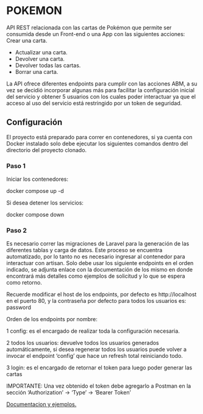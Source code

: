 # POKEMON 

API REST relacionada con las cartas de Pokémon que permite ser consumida desde un Front-end o una App con las siguientes acciones:
Crear una carta.

- Actualizar una carta.
- Devolver una carta.
- Devolver todas las cartas.
- Borrar una carta.

La API ofrece diferentes endpoints para cumplir con las acciones ABM, a su vez se decidió incorporar algunas más para facilitar la configuración inicial del servicio y obtener 5 usuarios con los cuales poder interactuar ya que el acceso al uso del servicio está restringido por un token de seguridad.



## Configuración

El proyecto está preparado para correr en contenedores, si ya cuenta con Docker instalado solo debe ejecutar los siguientes comandos dentro del directorio del proyecto clonado.


### Paso 1 

Iniciar los contenedores:

docker compose up -d

Si desea detener los servicios:

docker compose down


### Paso 2

Es necesario correr las migraciones de Laravel para la generación de las diferentes tablas y carga de datos. Este proceso se encuentra automatizado, por lo tanto no es necesario ingresar al contenedor para interactuar con artisan. Solo debe usar los siguiente endpoints en el orden indicado, se adjunta enlace con la documentación de los mismo en donde encontrará más detalles como ejemplos de solicitud y lo que se espera como retorno.

Recuerde modificar el host de los endpoints, por defecto es http://localhost en el puerto 80, y la contraseña por defecto para todos los usuarios es: password

Orden de los endpoints por nombre:

1 config: es el encargado de realizar toda la configuración necesaria.

2 todos los usuarios: devuelve todos los usuarios generados automáticamente, si desea regenerar todos los usuarios puede volver a invocar el endpoint ‘config’ que hace un refresh total reiniciando todo.

3 login: es el encargado de retornar el token para luego poder generar las cartas

IMPORTANTE: Una vez obtenido el token debe agregarlo a Postman en la sección ‘Authorization’ -> ‘Type’ -> ‘Bearer Token’


[Documentacion y ejemplos.](https://documenter.getpostman.com/view/15018307/2s9YsT6oZN)